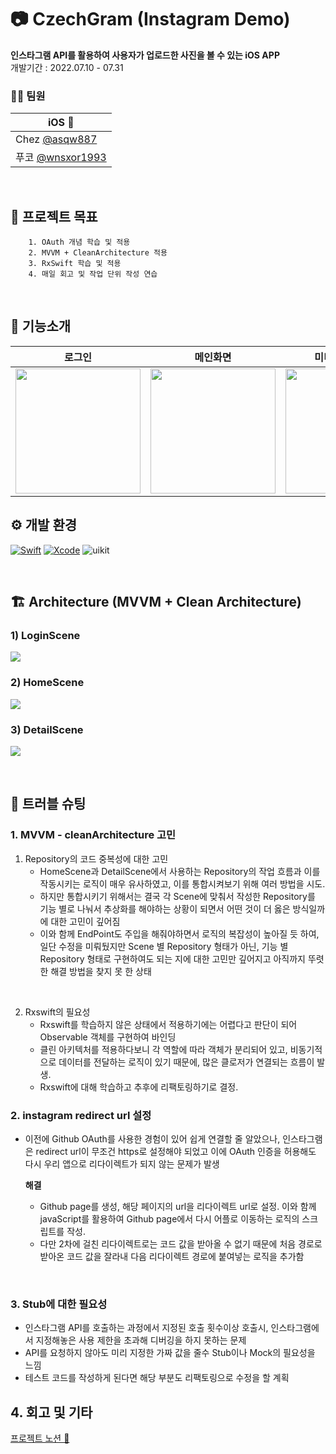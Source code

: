 # 📷 CzechGram (Instagram Demo)

**인스타그램 API를 활용하여 사용자가 업로드한 사진을 볼 수 있는 iOS APP**
<br>
개발기간 : 2022.07.10 - 07.31 

### 🧑‍💻 팀원

|   <center>iOS </center> |
| ---------- |
| Chez [@asqw887](https://github.com/asqw887)  |
| 푸코 [@wnsxor1993](https://github.com/wnsxor1993) | 

<br>


## 🎯 프로젝트 목표

```
    1. OAuth 개념 학습 및 적용 
    2. MVVM + CleanArchitecture 적용
    3. RxSwift 학습 및 적용
    4. 매일 회고 및 작업 단위 작성 연습
```
<br>

## 📝 기능소개 
|   로그인    |   메인화면   |   미디어 상세화면   |
| :----------: | :--------: | :----------: |
|  <img src="https://user-images.githubusercontent.com/59790540/180960369-faa3a331-6ec3-4ed0-a019-19d62f92a992.gif" width="200"> | <img src="https://i.imgur.com/do5Au9S.gif" width="200"> |<img src="https://i.imgur.com/bOzkgSp.gif" width="200"> |




## ⚙️ 개발 환경


[![Swift](https://img.shields.io/badge/swift-v5.5-orange?logo=swift)](https://developer.apple.com/kr/swift/)
[![Xcode](https://img.shields.io/badge/xcode-v13.2-blue?logo=xcode)](https://developer.apple.com/kr/xcode/)
<img src="https://img.shields.io/badge/UIkit-000000?style=flat&logo=UIkit" alt="uikit" maxWidth="100%">

<br>

## 🏗 Architecture (MVVM + Clean Architecture)
### 1) LoginScene
![](https://i.imgur.com/0YpP9K7.jpg)

### 2) HomeScene
![](https://i.imgur.com/OK9KJEH.jpg)


### 3) DetailScene
![](https://i.imgur.com/Ydp4MZB.jpg)

<br>

## 🌟 트러블 슈팅 
### 1. MVVM - cleanArchitecture 고민
1) Repository의 코드 중복성에 대한 고민
    - HomeScene과 DetailScene에서 사용하는 Repository의 작업 흐름과 이를 작동시키는 로직이 매우 유사하였고, 이를 통합시켜보기 위해 여러 방법을 시도.
    - 하지만 통합시키기 위해서는 결국 각 Scene에 맞춰서 작성한 Repository를 기능 별로 나눠서 추상화를 해야하는 상황이 되면서 어떤 것이 더 옳은 방식일까에 대한 고민이 깊어짐
    - 이와 함께 EndPoint도 주입을 해줘야하면서 로직의 복잡성이 높아질 듯 하여, 일단 수정을 미뤄뒀지만 Scene 별 Repository 형태가 아닌, 기능 별 Repository 형태로 구현하여도 되는 지에 대한 고민만 깊어지고 아직까지 뚜렷한 해결 방법을 찾지 못 한 상태  
    
<br>

2) Rxswift의 필요성 
     - Rxswift를 학습하지 않은 상태에서 적용하기에는 어렵다고 판단이 되어 Observable 객체를 구현하여 바인딩
     - 클린 아키텍처를 적용하다보니 각 역할에 따라 객체가 분리되어 있고, 비동기적으로 데이터를 전달하는 로직이 있기 때문에, 많은 클로저가 연결되는 흐름이 발생.
     - Rxswift에 대해 학습하고 추후에 리팩토링하기로 결정.

### 2. instagram redirect url 설정
- 이전에 Github OAuth를 사용한 경험이 있어 쉽게 연결할 줄 알았으나, 인스타그램은 redirect url이 무조건 https로 설정해야 되었고 이에 OAuth 인증을 허용해도 다시 우리 앱으로 리다이렉트가 되지 않는 문제가 발생

    **해결**
    - Github page를 생성, 해당 페이지의 url을 리다이렉트 url로 설정. 이와 함께 javaScript를 활용하여 Github page에서 다시 어플로 이동하는 로직의 스크립트를 작성.
    - 다만 2차에 걸친 리다이렉트로는 코드 값을 받아올 수 없기 때문에 처음 경로로 받아온 코드 값을 잘라내 다음 리다이렉트 경로에 붙여넣는 로직을 추가함

<br>

### 3. Stub에 대한 필요성 
- 인스타그램 API를 호출하는 과정에서 지정된 호출 횟수이상 호출시, 인스타그램에서 지정해놓은 사용 제한을 초과해 디버깅을 하지 못하는 문제
- API를 요청하지 않아도 미리 지정한 가짜 값을 줄수 Stub이나 Mock의 필요성을 느낌 
- 테스트 코드를 작성하게 된다면 해당 부분도 리팩토링으로 수정을 할 계획

## 4. 회고 및 기타

[프로젝트 노션 📒](https://moored-zircon-1e6.notion.site/Czechgram-7c64ecfeb32a439aaa62d29519555dae)


